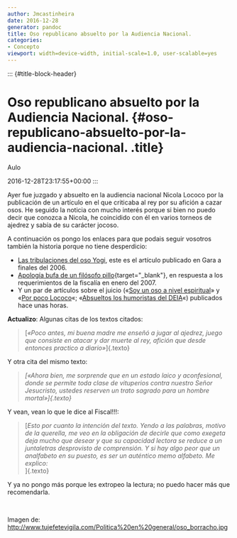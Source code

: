 ```yaml
---
author: Jmcastinheira
date: 2016-12-28
generator: pandoc
title: Oso republicano absuelto por la Audiencia Nacional.
categories:
- Concepto
viewport: width=device-width, initial-scale=1.0, user-scalable=yes
---
```


::: {#title-block-header}
# Oso republicano absuelto por la Audiencia Nacional. {#oso-republicano-absuelto-por-la-audiencia-nacional. .title}

Aulo

2016-12-28T23:17:55+00:00
:::

<div>

Ayer fue juzgado y absuelto en la audiencia nacional Nicola Lococo por
la publicación de un artículo en el que criticaba al rey por su afición
a cazar osos. He seguido la noticia con mucho interés porque si bien no
puedo decir que conozca a Nicola, he coincidido con él en varios torneos
de ajedrez y sabía de su carácter jocoso.



<div>

A continuación os pongo los enlaces para que podais seguir vosotros
también la historia porque no tiene desperdicio:



<div>



-   [Las tribulaciones del oso
    Yogi](http://www.gara.net/idatzia/20061102/art187080.php), este es
    el artículo publicado en Gara a finales del 2006.
-   [Apología bufa de un filósofo
    pillo](http://www.deia.com/es/impresa/2007/01/20/bizkaia/iritzia/329001.php "Apología bufa de un filósofo pillo"){target="_blank"},
    en respuesta a los requerimientos de la fiscalía en enero del 2007.
-   Y un par de artículos sobre el juicio («[Soy un oso a nivel
    espiritual](http://www.deia.com/es/impresa/2008/12/18/bizkaia/gizartea/523585.php)»
    y «[Por poco
    Lococo](http://www.deia.com/es/impresa/2008/12/18/bizkaia/gizartea/523547.php)«;
    «[Absueltos los humoristas del
    DEIA](http://www.deia.com/es/impresa/2008/12/18/bizkaia/gizartea/523603.php)«)
    publicados hace unas horas.

**Actualizo**: Algunas citas de los textos citados:

> [*«Poco antes, mi buena madre me enseñó a jugar al ajedrez, juego que
> consiste en atacar y dar muerte al rey, afición que desde entonces
> practico a diario»*]{.texto}

Y otra cita del mismo texto:

> *[«Ahora bien, me sorprende que en un estado laico y aconfesional,
> donde se permite toda clase de vituperios contra nuestro Señor
> Jesucristo, ustedes reserven un trato sagrado para un hombre
> mortal»]{.texto}*

Y vean, vean lo que le dice al Fiscal!!!:

> [*Esto por cuanto la intención del texto. Yendo a las palabras, motivo
> de la querella, me veo en la obligación de decirle que como exegeta
> deja mucho que desear y que su capacidad lectora se reduce a un
> juntaletras desprovisto de comprensión. Y si hay algo peor que un
> analfabeto en su puesto, es ser un auténtico memo alfabeto. Me
> explico:*\
> ]{.texto}

Y ya no pongo más porque les extropeo la lectura; no puedo hacer más que
recomendarla.

 

Imagen de:
<http://www.tujefetevigila.com/Politica%20en%20general/oso_borracho.jpg>
